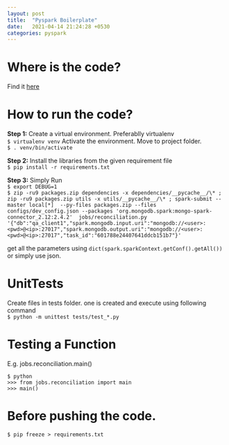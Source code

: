 ```yaml
---
layout: post
title:  "Pyspark Boilerplate"
date:   2021-04-14 21:24:28 +0530
categories: pyspark
---
```

# Where is the code?
Find it [here](https://github.com/mohit-manna/ttn-spark-boilerplate)  

# How to run the code?   
**Step 1:** Create a virtual environment. Preferablly virtualenv  
`$ virtualenv venv`
Activate the environment. Move to project folder.  
`$ . venv/bin/activate`  
  
**Step 2:** Install the libraries from the given requirement file  
`$ pip install -r requirements.txt`  
  
**Step 3:** Simply Run  
`$ export DEBUG=1`  
`$ zip -ru9 packages.zip dependencies -x dependencies/__pycache__/\* ; zip -ru9 packages.zip utils -x utils/__pycache__/\* ; spark-submit --master local[*]  --py-files packages.zip --files configs/dev_config.json --packages 'org.mongodb.spark:mongo-spark-connector_2.12:2.4.2'  jobs/reconciliation.py '{"db":"qa_client1","spark.mongodb.input.uri":"mongodb://<user>:<pwd>@<ip>:27017","spark.mongodb.output.uri":"mongodb://<user>:<pwd>@<ip>:27017","task_id":"601788e24407641ddcb151b7"}'`  
  
get all the parameters using `dict(spark.sparkContext.getConf().getAll())` or simply use json.  
# UnitTests

Create files in tests folder. one is created and execute using following command  
`$ python -m unittest tests/test_*.py`  

# Testing a Function   

E.g. jobs.reconciliation.main()  

`$ python`  
`>>> from jobs.reconciliation import main`  
`>>> main()`  

# Before pushing the code.
  
`$ pip freeze > requirements.txt`  
